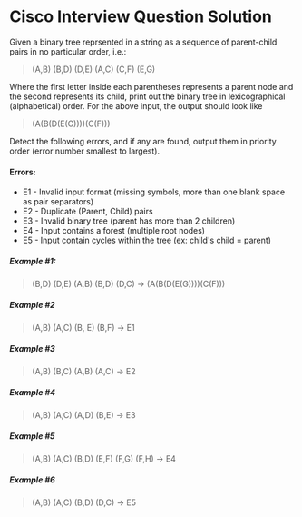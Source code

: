 # Cisco Interview Question Solution

Given a binary tree reprsented in a string as a sequence of parent-child pairs in no particular order, i.e.:

> (A,B) (B,D) (D,E) (A,C) (C,F) (E,G) 

Where the first letter inside each parentheses represents a parent node and the second represents its child, print out the binary tree in lexicographical (alphabetical) order. For the above input, the output should look like

> (A(B(D(E(G))))(C(F)))

Detect the following errors, and if any are found, output them in priority order (error number smallest to largest).

#### Errors:
* E1 - Invalid input format (missing symbols, more than one blank space as pair separators)
* E2 - Duplicate (Parent, Child) pairs
* E3 - Invalid binary tree (parent has more than 2 children)
* E4 - Input contains a forest (multiple root nodes)
* E5 - Input contain cycles within the tree (ex: child's child = parent)

##### Example #1:
> (B,D) (D,E) (A,B) (B,D) (D,C) -> (A(B(D(E(G))))(C(F)))

##### Example #2
> (A,B) (A,C) (B, E) (B,F) -> E1

##### Example #3
> (A,B) (B,C) (A,B) (A,C) -> E2

##### Example #4
> (A,B) (A,C) (A,D) (B,E) -> E3

##### Example #5
> (A,B) (A,C) (B,D) (E,F) (F,G) (F,H) -> E4

##### Example #6
> (A,B) (A,C) (B,D) (D,C) -> E5
